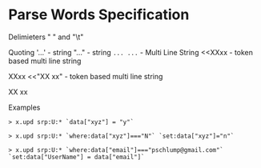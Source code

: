 Parse Words Specification
=========================

Delimieters " " and "\t"

Quoting
	'...' - string
	"..." - string
	`...
	...` - Multi Line String
	<<XXxx - token based multi line string

XXxx
	<<"XX xx" - token based multi line string

XX xx


Examples

	> x.upd srp:U:* `data["xyz"] = "y"`

	> x.upd srp:U:* `where:data["xyz"]==="N"` `set:data["xyz"]="n"`

	> x.upd srp:U:* `where:data["email"]==="pschlump@gmail.com"` `set:data["UserName"] = data["email"]`


